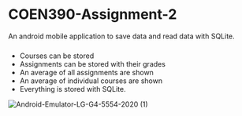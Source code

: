 # COEN390-Assignment-2
An android mobile application to save data and read data with SQLite.

###
- Courses can be stored
- Assignments can be stored with their grades
- An average of all assignments are shown
- An average of individual courses are shown
- Everything is stored with SQLite.

![Android-Emulator-LG-G4-5554-2020 (1)](https://user-images.githubusercontent.com/37888675/74376174-ac169c80-4daf-11ea-8ec0-13f4e2a35d4e.gif)

